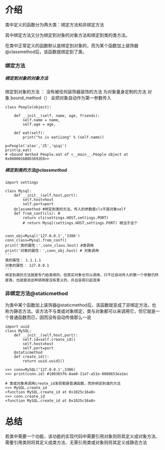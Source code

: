 # 介绍
类中定义的函数分为两大类：绑定方法和非绑定方法

其中绑定方法又分为绑定到对象的对象方法和绑定到类的类方法。

在类中正常定义的函数默认是绑定到对象的，而为某个函数加上装饰器@classmethod后，该函数就绑定到了类。
### 绑定方法
##### 绑定到对象的对象方法
绑定到对象的方法 ： 没有被任何装饰器装饰的方法 为对象量身定制的方法
对象.bound_method（） 会把对象自动作为第一参数传入
```
class People(object):

    def __init__(self, name, age, friends):
        self.name = name,
        self.age = age,

    def eat(self):
        print("%s is eatiiong" % (self.name))

p=People('alex','25','qiqi')
print(p.eat)    
# <bound method People.eat of <__main__.People object at 0x0000016B8D3692E8>>
```
##### 绑定到类的方法@classmethod
```
import settings

class Mysql:
    def __init__(self,host,port):
        self.host=host
        self.port=port
    @classmethod #绑定到类的方法，传入的参数是cls不是对象self
    def from_conf(cls): #
        return cls(settings.HOST,settings.PORT)
        # return Mysql(settings.HOST,settings.PORT) 相当于这个


conn_obj=Mysql('127.0.0.1','3306')
conn_class=Mysql.from_conf()
print('类的属性：',conn_class.host) #类调用
print('对象的属性：',conn_obj.host) # 对象调用
'''
类的属性： 1.1.1.1
对象的属性： 127.0.0.1
'''
绑定到类的方法就是专门给类用的，但其实对象也可以调用，只不过自动传入的第一个参数仍然是类，也就是说这种调用是没有意义的，并且容易引起混淆
```
### 非绑定方法@staticmethod
为类中某个函数加上装饰器@staticmethod后，该函数就变成了非绑定方法，也称为静态方法。该方法不与类或对象绑定，类与对象都可以来调用它，但它就是一个普通函数而已，因而没有自动传值那么一说
```
import uuid
class MySQL:
    def __init__(self,host,port):
        self.id=self.create_id()
        self.host=host
        self.port=port
    @staticmethod
    def create_id():
        return uuid.uuid1()

>>> conn=MySQL(‘127.0.0.1',3306)
>>> print(conn.id) #100365f6-8ae0-11e7-a51e-0088653ea1ec

# 类或对象来调用create_id发现都是普通函数，而非绑定到谁的方法
>>> MySQL.create_id
<function MySQL.create_id at 0x1025c16a8>
>>> conn.create_id
<function MySQL.create_id at 0x1025c16a8>
```
# 总结
若类中需要一个功能，该功能的实现代码中需要引用对象则将其定义成对象方法、需要引用类则将其定义成类方法、无需引用类或对象则将其定义成静态方法